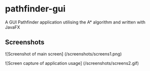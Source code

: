 # pathfinder-gui
A GUI Pathfinder application utilising the A* algorithm and written with JavaFX

## Screenshots
![Screenshot of main screen]
(/screenshots/screens1.png)

![Screen capture of application usage]
(/screenshots/screens2.gif)

